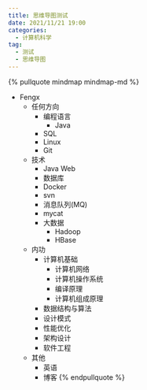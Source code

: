 ```yaml
---
title: 思维导图测试
date: 2021/11/21 19:00
categories:
  - 计算机科学
tag: 
  - 测试
  - 思维导图
---
```


{% pullquote mindmap mindmap-md %}
- Fengx
    - 任何方向
        - 编程语言
            - Java
        - SQL
        - Linux
        - Git
    - 技术
        - Java Web
        - 数据库
        - Docker
        - svn
        - 消息队列(MQ)
        - mycat
        - 大数据
            - Hadoop
            - HBase
    - 内功
        - 计算机基础
            - 计算机网络
            - 计算机操作系统
            - 编译原理
            - 计算机组成原理
        - 数据结构与算法
        - 设计模式
        - 性能优化
        - 架构设计
        - 软件工程
    - 其他
        - 英语
        - 博客
{% endpullquote %}